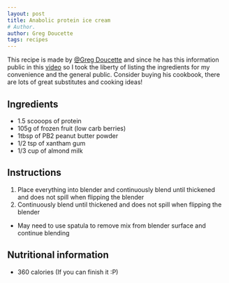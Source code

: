 ```yaml
---
layout: post
title: Anabolic protein ice cream
# Author.
author: Greg Doucette
tags: recipes
---
```


This recipe is made by [@Greg Doucette](https://www.gregdoucette.com) and since he has this information public in this [video](https://www.youtube.com/watch?v=q-m_6M6nUd8) so I took the liberty of listing the ingredients for my convenience and the general public. Consider buying his cookbook, there are lots of great substitutes and cooking ideas!

## Ingredients
* 1.5 scooops of protein
* 105g of frozen fruit (low carb berries)
* 1tbsp of PB2 peanut butter powder
* 1/2 tsp of xantham gum
* 1/3 cup of almond milk

## Instructions
1. Place everything into blender and continuously blend until thickened and does not spill when flipping the blender
2. Continuously blend until thickened and does not spill when flipping the blender
  * May need to use spatula to remove mix from blender surface and continue blending
  
## Nutritional information
* 360 calories (If you can finish it :P)

<script type="application/ld+json">
{
  "@context": "http://schema.org",
  "@type": "Recipe",
  "author": "Greg Doucette",
  "cookTime": "PT15M",
  "description": "Anabolic protein ice cream",
  "recipeIngredient": [
    "1.5 scooops of protein",
    "105g of frozen fruit (low carb berries)",
    "1tbsp of PB2 peanut butter powder",
    "1/2 tsp of xantham gum",
    "1/3 cup of almond milk"
  ],
  "name": "Anabolic protein ice cream",
  "nutrition": {
    "@type": "NutritionInformation",
    "calories": "360 calories",
  },
  "prepTime": "PT15M",
  "recipeInstructions": "Place everything into blender and continuously blend until thickened and does not spill when flipping the blender",
  "recipeYield": "1 serving"
}
</script>

